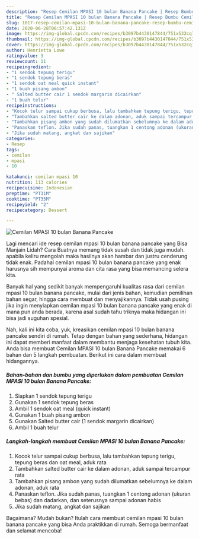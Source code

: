 ```yaml
---
description: "Resep Cemilan MPASI 10 bulan Banana Pancake | Resep Bumbu Cemilan MPASI 10 bulan Banana Pancake Yang Menggugah Selera"
title: "Resep Cemilan MPASI 10 bulan Banana Pancake | Resep Bumbu Cemilan MPASI 10 bulan Banana Pancake Yang Menggugah Selera"
slug: 1017-resep-cemilan-mpasi-10-bulan-banana-pancake-resep-bumbu-cemilan-mpasi-10-bulan-banana-pancake-yang-menggugah-selera
date: 2020-06-28T06:57:42.131Z
image: https://img-global.cpcdn.com/recipes/b3097b4430147844/751x532cq70/cemilan-mpasi-10-bulan-banana-pancake-foto-resep-utama.jpg
thumbnail: https://img-global.cpcdn.com/recipes/b3097b4430147844/751x532cq70/cemilan-mpasi-10-bulan-banana-pancake-foto-resep-utama.jpg
cover: https://img-global.cpcdn.com/recipes/b3097b4430147844/751x532cq70/cemilan-mpasi-10-bulan-banana-pancake-foto-resep-utama.jpg
author: Henrietta Lowe
ratingvalue: 3
reviewcount: 11
recipeingredient:
- "1 sendok tepung terigu"
- "1 sendok tepung beras"
- "1 sendok oat meal quick instant"
- "1 buah pisang ambon"
- " Salted butter cair 1 sendok margarin dicairkan"
- "1 buah telur"
recipeinstructions:
- "Kocok telur sampai cukup berbusa, lalu tambahkan tepung terigu, tepung beras dan oat meal, aduk rata"
- "Tambahkan salted butter cair ke dalam adonan, aduk sampai tercampur rata"
- "Tambahkan pisang ambon yang sudah dilumatkan sebelumnya ke dalam adonan, aduk rata"
- "Panaskan teflon. Jika sudah panas, tuangkan 1 centong adonan (ukuran bebas) dan dadarkan, dan seterusnya sampai adonan habis"
- "Jika sudah matang, angkat dan sajikan"
categories:
- Resep
tags:
- cemilan
- mpasi
- 10

katakunci: cemilan mpasi 10 
nutrition: 113 calories
recipecuisine: Indonesian
preptime: "PT31M"
cooktime: "PT35M"
recipeyield: "2"
recipecategory: Dessert

---
```



![Cemilan MPASI 10 bulan Banana Pancake](https://img-global.cpcdn.com/recipes/b3097b4430147844/751x532cq70/cemilan-mpasi-10-bulan-banana-pancake-foto-resep-utama.jpg)

Lagi mencari ide resep cemilan mpasi 10 bulan banana pancake yang Bisa Manjain Lidah? Cara Buatnya memang tidak susah dan tidak juga mudah. apabila keliru mengolah maka hasilnya akan hambar dan justru cenderung tidak enak. Padahal cemilan mpasi 10 bulan banana pancake yang enak harusnya sih mempunyai aroma dan cita rasa yang bisa memancing selera kita.

Banyak hal yang sedikit banyak mempengaruhi kualitas rasa dari cemilan mpasi 10 bulan banana pancake, mulai dari jenis bahan, kemudian pemilihan bahan segar, hingga cara membuat dan menyajikannya. Tidak usah pusing jika ingin menyiapkan cemilan mpasi 10 bulan banana pancake yang enak di mana pun anda berada, karena asal sudah tahu triknya maka hidangan ini bisa jadi suguhan spesial.




Nah, kali ini kita coba, yuk, kreasikan cemilan mpasi 10 bulan banana pancake sendiri di rumah. Tetap dengan bahan yang sederhana, hidangan ini dapat memberi manfaat dalam membantu menjaga kesehatan tubuh kita. Anda bisa membuat Cemilan MPASI 10 bulan Banana Pancake memakai 6 bahan dan 5 langkah pembuatan. Berikut ini cara dalam membuat hidangannya.

<!--inarticleads1-->

##### Bahan-bahan dan bumbu yang diperlukan dalam pembuatan Cemilan MPASI 10 bulan Banana Pancake:

1. Siapkan 1 sendok tepung terigu
1. Gunakan 1 sendok tepung beras
1. Ambil 1 sendok oat meal (quick instant)
1. Gunakan 1 buah pisang ambon
1. Gunakan  Salted butter cair (1 sendok margarin dicairkan)
1. Ambil 1 buah telur




<!--inarticleads2-->

##### Langkah-langkah membuat Cemilan MPASI 10 bulan Banana Pancake:

1. Kocok telur sampai cukup berbusa, lalu tambahkan tepung terigu, tepung beras dan oat meal, aduk rata
1. Tambahkan salted butter cair ke dalam adonan, aduk sampai tercampur rata
1. Tambahkan pisang ambon yang sudah dilumatkan sebelumnya ke dalam adonan, aduk rata
1. Panaskan teflon. Jika sudah panas, tuangkan 1 centong adonan (ukuran bebas) dan dadarkan, dan seterusnya sampai adonan habis
1. Jika sudah matang, angkat dan sajikan




Bagaimana? Mudah bukan? Itulah cara membuat cemilan mpasi 10 bulan banana pancake yang bisa Anda praktikkan di rumah. Semoga bermanfaat dan selamat mencoba!

